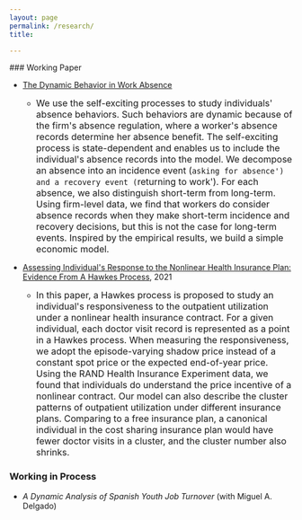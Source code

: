 ```yaml
---
layout: page
permalink: /research/
title: 

---
```

<html>
<head>
<!-- Global site tag (gtag.js) - Google Analytics -->
<script async src="https://www.googletagmanager.com/gtag/js?id=UA-123587654-1"></script>
<script>
  window.dataLayer = window.dataLayer || [];
  function gtag(){dataLayer.push(arguments);}
  gtag('js', new Date());

  gtag('config', 'UA-123587654-1');
</script>

<!-- Hotjar Tracking Code for https://yuhaoli-academic.github.io -->
<script>
    (function(h,o,t,j,a,r){
        h.hj=h.hj||function(){(h.hj.q=h.hj.q||[]).push(arguments)};
        h._hjSettings={hjid:1099052,hjsv:6};
        a=o.getElementsByTagName('head')[0];
        r=o.createElement('script');r.async=1;
        r.src=t+h._hjSettings.hjid+j+h._hjSettings.hjsv;
        a.appendChild(r);
    })(window,document,'https://static.hotjar.com/c/hotjar-','.js?sv=');
</script>

</head>
</html>
### Working Paper

* [The Dynamic Behavior in Work Absence](https://yuhaoli-academic.github.io/jmp.pdf)
  * <font size ="3.0">We use the self-exciting processes to study individuals' absence behaviors. Such behaviors are dynamic because of the firm's absence regulation, where a worker's absence records determine her absence benefit. The self-exciting process is state-dependent and enables us to include the individual's absence records into the model. We decompose an absence into an incidence event (`asking for absence') and a recovery event (`returning to work'). For each absence, we also distinguish short-term from long-term. Using firm-level data, we find that workers do consider absence records when they make short-term incidence and recovery decisions, but this is not the case for long-term events. Inspired by the empirical results, we build a simple economic model.   </font> 


* [Assessing Individual's Response to the Nonlinear Health Insurance Plan: Evidence From A Hawkes Process](https://yuhaoli-academic.github.io/health_insurance_Sept.pdf), 2021
  * <font size="3.0">In this paper, a Hawkes process is proposed to study an individual's responsiveness to the outpatient utilization under a nonlinear health insurance contract. For a given individual, each doctor visit record is represented as a point in a Hawkes process. When measuring the responsiveness, we adopt the episode-varying shadow price instead of a constant spot price or the expected end-of-year price. Using the RAND Health Insurance Experiment data, we found that individuals do understand the price incentive of a nonlinear contract. Our model can also describe the cluster patterns of outpatient utilization under different insurance plans. Comparing to a free insurance plan, a canonical individual in the cost sharing insurance plan would have fewer doctor visits in a cluster, and the cluster number also shrinks. </font>


### Working in Process  

* _A Dynamic Analysis of Spanish Youth Job Turnover_ (with Miguel A. Delgado)
